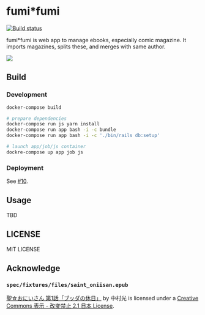 # fumi\*fumi
[![Build status](https://g.codefresh.io/api/badges/build?branch=master&repoName=fumifumi&repoOwner=mzp&pipelineName=spec&accountName=mzp)](https://g.codefresh.io/repositories/mzp/fumifumi/builds?filter=trigger:build)

fumi\*fumi is web app to manage ebooks, especially comic magazine. It imports magazines, splits these, and merges with same author.

![](https://raw.githubusercontent.com/mzp/fumifumi/master/docs/screenshot.png)

## Build

### Development

```sh
docker-compose build

# prepare dependencies
docker-compose run js yarn install
docker-compose run app bash -i -c bundle
docker-compose run app bash -i -c './bin/rails db:setup'

# launch app/job/js container
dockre-compose up app job js
```

### Deployment
See [#10](https://github.com/mzp/fumifumi/pull/10).

## Usage
TBD

## LICENSE
MIT LICENSE

## Acknowledge
### `spec/fixtures/files/saint_oniisan.epub`
[聖☆おにいさん 第1話「ブッダの休日」](http://morningmanga.com/st023cc/) by 中村光 is licensed under a [Creative Commons 表示 - 改変禁止 2.1 日本 License](https://creativecommons.org/licenses/by-nd/2.1/jp/).
